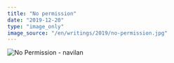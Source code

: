 ```yaml
---
title: "No permission"
date: "2019-12-20"
type: "image_only"
image_source: "/en/writings/2019/no-permission.jpg"
---
```


![No Permission - navilan](/en/writings/2019/no-permission.jpg)
